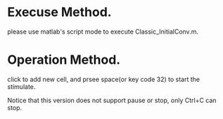 # Execuse Method.

please use matlab's script mode to execute Classic_InitialConv.m.

# Operation Method.

click to add new cell, and prsee space(or key code 32) to start the stimulate.

Notice that this version does not support pause or stop, only Ctrl+C can stop.

